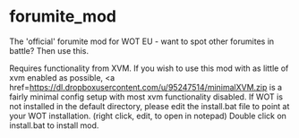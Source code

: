 # forumite_mod
The 'official' forumite mod for WOT EU - want to spot other forumites in battle? Then use this.

Requires functionality from XVM.  If you wish to use this mod with as little of xvm enabled as possible, <a href=https://dl.dropboxusercontent.com/u/95247514/minimalXVM.zip</a> is a fairly minimal config setup with most xvm functionality disabled.
If WOT is not installed in the default directory, please edit the install.bat file to point at your WOT installation. (right click, edit, to open in notepad)
Double click on install.bat to install mod.
